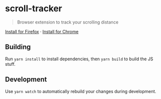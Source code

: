 # scroll-tracker

> Browser extension to track your scrolling distance

[Install for Firefox](https://addons.mozilla.org/en-US/firefox/addon/scroll-tracker) · [Install for Chrome](https://chrome.google.com/webstore/detail/scroll-tracker/mefkhodoaoahcffhciblojjgmfpcgeod)

## Building

Run `yarn install` to install dependencies, then `yarn build` to build the JS stuff.

## Development

Use `yarn watch` to automatically rebuild your changes during development.
